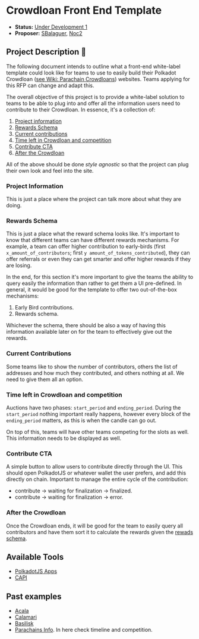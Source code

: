 # Crowdloan Front End Template

* **Status:** [Under Development 1](https://github.com/w3f/Grants-Program/blob/master/applications/crowdloan_frontend_template.md)
* **Proposer:** [SBalaguer](https://github.com/SBalaguer), [Noc2](https://github.com/Noc2)

## Project Description :page_facing_up: 

The following document intends to outline what a front-end white-label template could look like for teams to use to easily build their Polkadot Crowdloan ([see Wiki: Parachain Crowdloans](https://wiki.polkadot.network/docs/learn-crowdloans)) websites. Teams applying for this RFP can change and adapt this. 

The overall objective of this project is to provide a white-label solution to teams to be able to plug into and offer all the information users need to contribute to their Crowdloan. In essence, it's a collection of:
1. [Project information](#project-information)
2. [Rewards Schema](#rewards-schema)
3. [Current contributions](#current-contributions)
4. [Time left in Crowdloan and competition](#time-left-in-crowdloan-and-competition)
5. [Contribute CTA](#contribute-cta)
6. [After the Crowdloan](#after-the-crowdloan)

All of the above should be done _style agnostic_ so that the project can plug their own look and feel into the site.

### Project Information

This is just a place where the project can talk more about what they are doing.

### Rewards Schema

This is just a place what the reward schema looks like. It's important to know that different teams can have different rewards mechanisms. For example, a team can offer higher contribution to early-birds (first `x_amount_of_contributors`; first `y amount_of_tokens_contributed`), they can offer referrals or even they can get smarter and offer higher rewards if they are losing. 

In the end, for this section it's more important to give the teams the ability to query easily the information than rather to get them a UI pre-defined. In general, it would be good for the template to offer two out-of-the-box mechanisms:
1. Early Bird contributions.
2. Rewards schema.

Whichever the schema, there should be also a way of having this information available later on for the team to effectively give out the rewards.

### Current Contributions

Some teams like to show the number of contributors, others the list of addresses and how much they contributed, and others nothing at all. We need to give them all an option.

### Time left in Crowdloan and competition

Auctions have two phases: `start_period` and `ending_period`. During the `start_period` nothing important really happens, however every block of the `ending_period` matters, as this is when the candle can go out.

On top of this, teams will have other teams competing for the slots as well. This information needs to be displayed as well.

### Contribute CTA

A simple button to allow users to contribute directly through the UI. This should open PolkadotJS or whatever wallet the user prefers, and add this directly on chain. Important to manage the entire cycle of the contribution: 
- contribute -> waiting for finalization -> finalized.
- contribute -> waiting for finalization -> error.

### After the Crowdloan

Once the Crowdloan ends, it will be good for the team to easily query all contributors and have them sort it to calculate the rewards given the [rewads schema](#Rewards-Schema).

## Available Tools
- [PolkadotJS Apps](https://polkadot.js.org/docs/)
- [CAPI](https://github.com/paritytech/capi)

## Past examples
- [Acala](https://acala.network/acala/join-acala)
- [Calamari](https://mantanetwork.medium.com/the-calamari-crowdloan-on-kusama-74a3cb2a2a4b)
- [Basilisk](https://loan.bsx.fi/)
- [Parachains Info](https://parachains.info/auctions). In here check timeline and competition.
